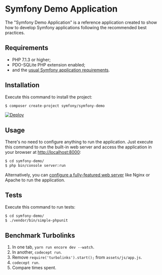 Symfony Demo Application
========================

The "Symfony Demo Application" is a reference application created to show how
to develop Symfony applications following the recommended best practices.

Requirements
------------

  * PHP 7.1.3 or higher;
  * PDO-SQLite PHP extension enabled;
  * and the [usual Symfony application requirements][1].

Installation
------------

Execute this command to install the project:

```bash
$ composer create-project symfony/symfony-demo
```

[![Deploy](https://www.herokucdn.com/deploy/button.png)](https://heroku.com/deploy)

Usage
-----

There's no need to configure anything to run the application. Just execute this
command to run the built-in web server and access the application in your
browser at <http://localhost:8000>:

```bash
$ cd symfony-demo/
$ php bin/console server:run
```

Alternatively, you can [configure a fully-featured web server][2] like Nginx
or Apache to run the application.

Tests
-----

Execute this command to run tests:

```bash
$ cd symfony-demo/
$ ./vendor/bin/simple-phpunit
```

Benchmark Turbolinks
--------------------

1. In one tab, `yarn run encore dev --watch`.
2. In another, `codecept run`.
3. Remove `require('turbolinks').start();` from `assets/js/app.js`.
4. `codecept run`.
5. Compare times spent.

[1]: https://symfony.com/doc/current/reference/requirements.html
[2]: https://symfony.com/doc/current/cookbook/configuration/web_server_configuration.html
